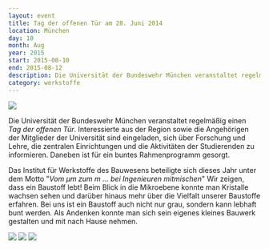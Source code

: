 ```yaml
---
layout: event
title: Tag der offenen Tür am 28. Juni 2014
location: München
day: 10
month: Aug
year: 2015
start: 2015-08-10
end: 2015-08-12
description: Die Universität der Bundeswehr München veranstaltet regelmäßig einen Tag der offenen Tür..
category: werkstoffe
---
```


<img src="/media/werkstoffe/maedchen-machen-technik10.jpg">	

Die Universität der Bundeswehr München veranstaltet regelmäßig einen *Tag der offenen Tür*. Interessierte aus der Region sowie die Angehörigen der Mitglieder der Universität sind eingeladen, sich über Forschung und Lehre, die zentralen Einrichtungen und die Aktivitäten der Studierenden zu informieren. Daneben ist für ein buntes Rahmenprogramm gesorgt.

Das Institut für Werkstoffe des Bauwesens beteiligte sich dieses Jahr unter dem Motto "*Vom µm zum m ... bei Ingenieuren mitmischen*" Wir zeigen, dass ein Baustoff lebt! Beim Blick in die Mikroebene konnte man Kristalle wachsen sehen und darüber hinaus mehr über die Vielfalt unserer Baustoffe erfahren. Bei uns ist ein Baustoff auch nicht nur grau, sondern kann lebhaft bunt werden. Als Andenken konnte man sich sein eigenes kleines Bauwerk gestalten und mit nach Hause nehmen.
 
<img src="/media/werkstoffe/maedchen-machen-technik7.jpg">

<img src="/media/werkstoffe/maedchen-machen-technik8.jpg">

<img src="/media/werkstoffe/maedchen-machen-technik9.jpg">


